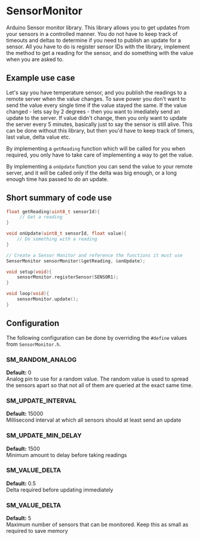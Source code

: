 # SensorMonitor
Arduino Sensor monitor library. This library allows you to get updates from your sensors in a controlled manner. You do not have to keep track of timeouts and deltas to determine if you need to publish an update for a sensor. All you have to do is register sensor IDs with the library, implement the method to get a reading for the sensor, and do something with the value when you are asked to.

## Example use case
Let's say you have temperature sensor, and you publish the readings to a remote server when the value changes. To save power you don't want to send the value every single time if the value stayed the same. If the value changed - lets say by 2 degrees - then you want to imediately send an update to the server. If value didn't change, then you only want to update the server every 5 minutes, basically just to say the sensor is still alive. This can be done without this library, but then you'd have to keep track of timers, last value, delta value etc.

By implementing a `getReading` function which will be called for you when required, you only have to take care of implementing a way to get the value.

By implementing a `onUpdate` function you can send the value to your remote server, and it will be called only if the delta was big enough, or a long enough time has passed to do an update.

## Short summary of code use
```c
float getReading(uint8_t sensorId){
	 // Get a reading
}

void onUpdate(uint8_t sensorId, float value){
	// Do something with a reading
}

// Create a Sensor Monitor and reference the functions it must use
SensorMonitor sensorMonitor(&getReading, &onUpdate);

void setup(void){
	sensorMonitor.registerSensor(SENSOR1);
}

void loop(void){
	sensorMonitor.update();
}
```

## Configuration
The following configuration can be done by overriding the `#define` values from `SensorMonitor.h`.

### SM_RANDOM_ANALOG
**Default:** 0<br>
Analog pin to use for a random value. The random value is used to spread the sensors apart so that not all of them are queried at the exact same time.

### SM_UPDATE_INTERVAL
**Default:** 15000<br>
Millisecond interval at which all sensors should at least send an update

### SM_UPDATE_MIN_DELAY
**Default:** 1500<br>
Minimum amount to delay before taking readings

### SM_VALUE_DELTA
**Default:** 0.5<br>
Delta required before updating immediately

### SM_VALUE_DELTA
**Default:** 5<br>
Maximum number of sensors that can be monitored.
Keep this as small as required to save memory
